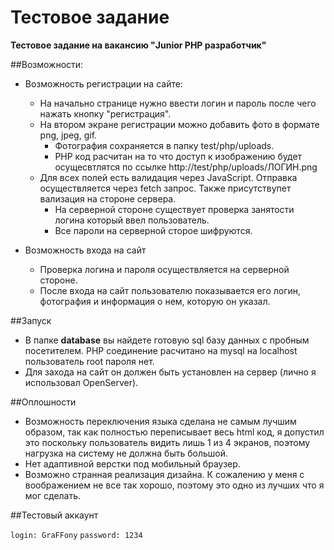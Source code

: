 # Тестовое задание

**Тестовое задание  на вакансию "Junior PHP разработчик"**

##Возможности:

- Возможность регистрации на сайте:
 
    + На начально странице нужно ввести логин и пароль после чего нажать кнопку "регистрация".
    + На втором экране регистрации можно добавить фото в формате png, jpeg, gif.
        + Фотография сохраняется в папку test/php/uploads.
        + PHP код расчитан на то что доступ к изображению будет осущесвтлятся по ссылке http://test/php/uploads/ЛОГИН.png
    + Для всех полей есть валидация через JavaScript. Отправка осуществляется через fetch запрос. Также присутствупет вализация на стороне сервера.
        + На серверной стороне существует проверка занятости логина который ввел пользователь.
        + Все пароли на серверной сторое шифруются.
- Возможность входа на сайт
    + Проверка логина и пароля осуществляется на серверной стороне. 
    + После входа на сайт пользователю показывается его логин, фотография и информация о нем, которую он указал.
    
##Запуск 
   
+ В папке **database** вы найдете готовую sql базу данных с пробным посетителем. PHP соединение расчитано на mysql на localhost пользователь root пароля нет.
+ Для захода на сайт он должен быть установлен на сервер (лично я использовал OpenServer).


##Оплошности

+ Возможность переключения языка сделана не самым лучшим образом, так как полностью переписывает весь html код, я допустил это поскольку пользователь видить лишь 1 из 4 экранов, поэтому нагрузка на систему не должна быть большой.
+ Нет адаптивной верстки под мобильный браузер.
+ Возможно странная реализация дизайна. К сожалению у меня с воображением не все так хорошо, поэтому это одно из лучших что я мог сделать.


##Тестовый аккаунт
   
  `login: GraFFony`
   `password: 1234`